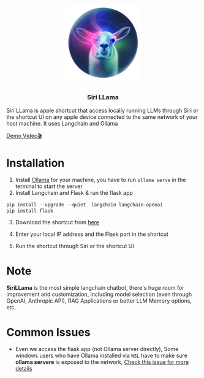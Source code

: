 <div align = "center">
<h1>
    <img src = "https://github.com/0ssamaak0/SiriLLama/blob/main/icon_nobng.png?raw=true" width = 200 height = 200>
<br>

</h1>

<h3>
Siri LLama
</h3>
</div>

Siri LLama is apple shortcut that access locally running LLMs through Siri or the shortcut UI on any apple device connected to the same network of your host machine. It uses Langchain and Ollama

[Demo Video🎬](https://twitter.com/0ssamaak0/status/1772356905064665530)

# Installation
1. Install [Ollama](https://ollama.com/) for your machine, you have to run `ollama serve` in the terminal to start the server
2. Install Langchain and Flask & run the flask app
```
pip install --upgrade --quiet  langchain langchain-openai
pip install flask
```
3. Download the shortcut from [here](https://www.icloud.com/shortcuts/4dd1bb0d7bda4314926adcd3ffdfd80d)

4. Enter your local IP address and the Flask port in the shortcut

5. Run the shortcut through Siri or the shortcut UI

# Note
**SiriLLama** is the most simple langchain chatbot, there's huge room for improvement and customization, including model selection (even through OpenAI, Anthropic API), RAG Applications or better LLM Memory options, etc.

# Common Issues
- Even we access the flask app (not Ollama server directly), Some windows users who have Ollama installed via `WSL` have to make sure **ollama servere** is exposed to the network, [Check this issue for more details](https://github.com/ollama/ollama/issues/1431)


